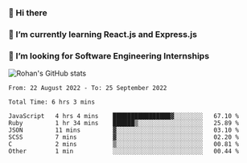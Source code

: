 ### 👋 Hi there 

<!--
**rohznmdev/rohznmdev** is a ✨ _special_ ✨ repository because its `README.md` (this file) appears on your GitHub profile.

Here are some ideas to get you started:

- 🔭 I’m currently working on ...
- 🌱 I’m currently learning Ruby and Ruby on Rails
- 👯 I’m looking to collaborate on ...
- 🤔 I’m looking for help with ...
- 💬 Ask me about ...
- 📫 How to reach me: ...
- 😄 Pronouns: ...
- ⚡ Fun fact: ...
-->
### 🌱 I’m currently learning React.js and Express.js
### 🤔 I’m looking for Software Engineering Internships
![Rohan's GitHub stats](https://github-readme-stats.vercel.app/api?username=rohznmdev&theme=dark&show_icons=true)

<!--START_SECTION:waka-->

```text
From: 22 August 2022 - To: 25 September 2022

Total Time: 6 hrs 3 mins

JavaScript   4 hrs 4 mins    ████████████████▓░░░░░░░░   67.10 %
Ruby         1 hr 34 mins    ██████▒░░░░░░░░░░░░░░░░░░   25.89 %
JSON         11 mins         ▓░░░░░░░░░░░░░░░░░░░░░░░░   03.10 %
SCSS         7 mins          ▓░░░░░░░░░░░░░░░░░░░░░░░░   02.20 %
C            2 mins          ▒░░░░░░░░░░░░░░░░░░░░░░░░   00.81 %
Other        1 min           ░░░░░░░░░░░░░░░░░░░░░░░░░   00.44 %
```

<!--END_SECTION:waka-->
